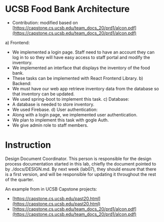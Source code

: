 # UCSB Food Bank Architecture 

- Contribution: modified based on [https://capstone.cs.ucsb.edu/team_docs_20/prd1/alcon.pdf](https://capstone.cs.ucsb.edu/team_docs_20/prd1/alcon.pdf)

a) Frontend:
  - We implemented a login page. Staff need to have an account they can log in to so they will have easy access to staff portal and modify the inventory.
  - We implemented an interface that displays the inventory of the food bank.
  - These tasks can be implemented with React Frontend Library.
b) Backend:
  - We must have our web app retrieve inventory data from the database so that inventory can be updated.
  - We used spring-boot to implement this task.
c) Database:
  - A database is needed to store inventory.
  - We used Firebase.
d) User authentication:
  - Along with a login page, we implemented user authentication.
  - We plan to implement this task with gogle Auth.
  - We give admin role to staff members.

# Instruction

Design Document Coordinator. This person is responsible for the design process documentation started in this lab, chiefly the document pointed to by ./docs/DESIGN.md. By next week (lab07), they should ensure that there is a first version, and will be responsible for updating it throughout the rest of the quarter.

An example from in UCSB Capstone projects:
- [https://capstone.cs.ucsb.edu/past20.html](https://capstone.cs.ucsb.edu/past20.html)
- [https://capstone.cs.ucsb.edu/team_docs_20/prd1/alcon.pdf](https://capstone.cs.ucsb.edu/team_docs_20/prd1/alcon.pdf)
